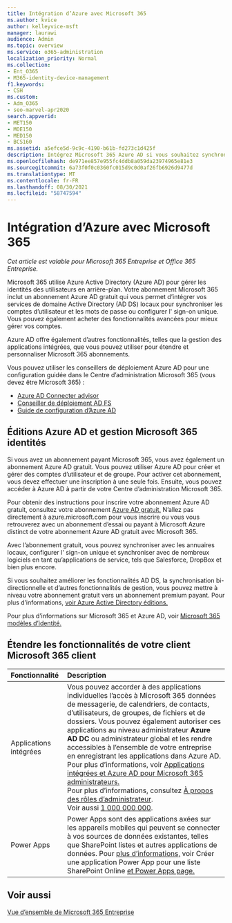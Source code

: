 ```yaml
---
title: Intégration d’Azure avec Microsoft 365
ms.author: kvice
author: kelleyvice-msft
manager: laurawi
audience: Admin
ms.topic: overview
ms.service: o365-administration
localization_priority: Normal
ms.collection:
- Ent_O365
- M365-identity-device-management
f1.keywords:
- CSH
ms.custom:
- Adm_O365
- seo-marvel-apr2020
search.appverid:
- MET150
- MOE150
- MED150
- BCS160
ms.assetid: a5efce5d-9c9c-4190-b61b-fd273c1d425f
description: Intégrez Microsoft 365 Azure AD si vous souhaitez synchroniser le mot de passe ou l' sign-on unique avec votre environnement local.
ms.openlocfilehash: de971ee857e955fc4ddb8a059da23974965e81e3
ms.sourcegitcommit: 6a73f0f0c0360fc015d9c0d0af26fb6926d9477d
ms.translationtype: MT
ms.contentlocale: fr-FR
ms.lasthandoff: 08/30/2021
ms.locfileid: "58747594"
---
```

# <a name="azure-integration-with-microsoft-365"></a>Intégration d’Azure avec Microsoft 365

*Cet article est valable pour Microsoft 365 Entreprise et Office 365 Entreprise.*

Microsoft 365 utilise Azure Active Directory (Azure AD) pour gérer les identités des utilisateurs en arrière-plan. Votre abonnement Microsoft 365 inclut un abonnement Azure AD gratuit qui vous permet d’intégrer vos services de domaine Active Directory (AD DS) locaux pour synchroniser les comptes d’utilisateur et les mots de passe ou configurer l' sign-on unique. Vous pouvez également acheter des fonctionnalités avancées pour mieux gérer vos comptes.
  
Azure AD offre également d’autres fonctionnalités, telles que la gestion des applications intégrées, que vous pouvez utiliser pour étendre et personnaliser Microsoft 365 abonnements.
  
Vous pouvez utiliser les conseillers de déploiement Azure AD pour une configuration guidée dans le Centre d’administration Microsoft 365 (vous devez être Microsoft 365) :

 - [Azure AD Connecter advisor](https://aka.ms/aadconnectpwsync)
 - [Conseiller de déploiement AD FS](https://aka.ms/adfsguidance)
 - [Guide de configuration d’Azure AD](https://aka.ms/aadpguidance)
  
## <a name="azure-ad-editions-and-microsoft-365-identity-management"></a>Éditions Azure AD et gestion Microsoft 365 identités

Si vous avez un abonnement payant Microsoft 365, vous avez également un abonnement Azure AD gratuit. Vous pouvez utiliser Azure AD pour créer et gérer des comptes d’utilisateur et de groupe. Pour activer cet abonnement, vous devez effectuer une inscription à une seule fois. Ensuite, vous pouvez accéder à Azure AD à partir de votre Centre d’administration Microsoft 365. 

Pour obtenir des instructions pour inscrire votre abonnement Azure AD gratuit, consultez votre abonnement [Azure AD gratuit.](../compliance/use-your-free-azure-ad-subscription-in-office-365.md) N’allez pas directement à azure.microsoft.com pour vous inscrire ou vous vous retrouverez avec un abonnement d’essai ou payant à Microsoft Azure distinct de votre abonnement Azure AD gratuit avec Microsoft 365. 
  
Avec l’abonnement gratuit, vous pouvez synchroniser avec les annuaires locaux, configurer l' sign-on unique et synchroniser avec de nombreux logiciels en tant qu’applications de service, tels que Salesforce, DropBox et bien plus encore.
  
Si vous souhaitez améliorer les fonctionnalités AD DS, la synchronisation bi-directionnelle et d’autres fonctionnalités de gestion, vous pouvez mettre à niveau votre abonnement gratuit vers un abonnement premium payant. Pour plus d’informations, [voir Azure Active Directory éditions.](https://azure.microsoft.com/pricing/details/active-directory/)
  
Pour plus d’informations sur Microsoft 365 et Azure AD, voir [Microsoft 365 modèles d’identité.](about-microsoft-365-identity.md)
  
## <a name="extend-the-capabilities-of-your-microsoft-365-tenant"></a>Étendre les fonctionnalités de votre client Microsoft 365 client

|**Fonctionnalité**|**Description**|
|:-----|:-----|
|Applications intégrées  <br/> |Vous pouvez accorder à des applications individuelles l’accès à Microsoft 365 données de messagerie, de calendriers, de contacts, d’utilisateurs, de groupes, de fichiers et de dossiers. Vous pouvez également autoriser ces applications au niveau  administrateur **Azure AD DC** ou administrateur global et les rendre accessibles à l’ensemble de votre entreprise en enregistrant les applications dans Azure AD. Pour plus d’informations, voir [Applications intégrées et Azure AD pour Microsoft 365 administrateurs.](integrated-apps-and-azure-ads.md)<br/> Pour plus d’informations, consultez [À propos des rôles d’administrateur](/microsoft-365/admin/add-users/about-admin-roles?). <br/> Voir aussi [1 000 000 000](/azure/active-directory/manage-apps/what-is-single-sign-on).  <br/> |
|Power Apps  <br/> | Power Apps sont des applications axées sur les appareils mobiles qui peuvent se connecter à vos sources de données existantes, telles que SharePoint listes et autres applications de données. Pour [plus d’informations,](https://support.office.com/article/9338b2d2-67ac-4b81-8e67-97da27e5e9ab) voir Créer une application Power App pour une liste SharePoint Online [et Power Apps page.](https://powerapps.microsoft.com/)  <br/> |
   
## <a name="see-also"></a>Voir aussi

[Vue d’ensemble de Microsoft 365 Entreprise](microsoft-365-overview.md)
